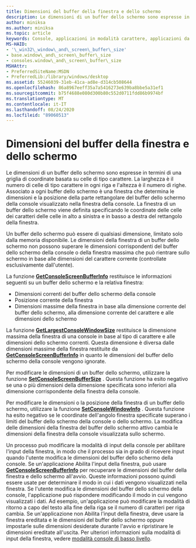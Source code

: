 ```yaml
---
title: Dimensioni del buffer della finestra e dello schermo
description: Le dimensioni di un buffer dello schermo sono espresse in termini di una griglia di coordinate basata su celle di tipo carattere.
author: miniksa
ms.author: miniksa
ms.topic: article
keywords: Console, applicazioni in modalità carattere, applicazioni da riga di comando, applicazioni Terminal, API console
MS-HAID:
- '\_win32\_window\_and\_screen\_buffer\_size'
- base.window\_and\_screen\_buffer\_size
- consoles.window\_and\_screen\_buffer\_size
MSHAttr:
- PreferredSiteName:MSDN
- PreferredLib:/library/windows/desktop
ms.assetid: 55246039-31eb-41ca-ad8e-d314cb508644
ms.openlocfilehash: 86a8967eeff35a7a5416273e639ba8bbe5a31ef1
ms.sourcegitcommit: b75f4688e080d300b80c552d0711fdd86b9974bf
ms.translationtype: MT
ms.contentlocale: it-IT
ms.lasthandoff: 08/24/2020
ms.locfileid: "89060513"
---
```

# <a name="window-and-screen-buffer-size"></a>Dimensioni del buffer della finestra e dello schermo


Le dimensioni di un buffer dello schermo sono espresse in termini di una griglia di coordinate basata su celle di tipo carattere. La larghezza è il numero di celle di tipo carattere in ogni riga e l'altezza è il numero di righe. Associato a ogni buffer dello schermo è una finestra che determina le dimensioni e la posizione della parte rettangolare del buffer dello schermo della console visualizzato nella finestra della console. La finestra di un buffer dello schermo viene definita specificando le coordinate delle celle dei caratteri delle celle in alto a sinistra e in basso a destra del rettangolo della finestra.

Un buffer dello schermo può essere di qualsiasi dimensione, limitato solo dalla memoria disponibile. Le dimensioni della finestra di un buffer dello schermo non possono superare le dimensioni corrispondenti del buffer dello schermo della console o della finestra massima che può rientrare sullo schermo in base alle dimensioni del carattere corrente (controllate esclusivamente dall'utente).

La funzione [**GetConsoleScreenBufferInfo**](getconsolescreenbufferinfo.md) restituisce le informazioni seguenti su un buffer dello schermo e la relativa finestra:

- Dimensioni correnti del buffer dello schermo della console
- Posizione corrente della finestra
- Dimensioni massime della finestra in base alla dimensione corrente del buffer dello schermo, alla dimensione corrente del carattere e alle dimensioni dello schermo

La funzione [**GetLargestConsoleWindowSize**](getlargestconsolewindowsize.md) restituisce la dimensione massima della finestra di una console in base al tipo di carattere e alle dimensioni dello schermo correnti. Questa dimensione è diversa dalle dimensioni massime della finestra restituite da [**GetConsoleScreenBufferInfo**](getconsolescreenbufferinfo.md) in quanto le dimensioni del buffer dello schermo della console vengono ignorate.

Per modificare le dimensioni di un buffer dello schermo, utilizzare la funzione [**SetConsoleScreenBufferSize**](setconsolescreenbuffersize.md) . Questa funzione ha esito negativo se una o più dimensioni della dimensione specificata sono inferiori alla dimensione corrispondente della finestra della console.

Per modificare le dimensioni o la posizione della finestra di un buffer dello schermo, utilizzare la funzione [**SetConsoleWindowInfo**](setconsolewindowinfo.md) . Questa funzione ha esito negativo se le coordinate dell'angolo finestra specificate superano i limiti del buffer dello schermo della console o dello schermo. La modifica delle dimensioni della finestra del buffer dello schermo attivo cambia le dimensioni della finestra della console visualizzata sullo schermo.

Un processo può modificare la modalità di input della console per abilitare l'input della finestra, in modo che il processo sia in grado di ricevere input quando l'utente modifica le dimensioni del buffer dello schermo della console. Se un'applicazione Abilita l'input della finestra, può usare [**GetConsoleScreenBufferInfo**](getconsolescreenbufferinfo.md) per recuperare le dimensioni del buffer della finestra e dello schermo all'avvio. Queste informazioni possono quindi essere usate per determinare il modo in cui i dati vengono visualizzati nella finestra. Se l'utente modifica le dimensioni del buffer dello schermo della console, l'applicazione può rispondere modificando il modo in cui vengono visualizzati i dati. Ad esempio, un'applicazione può modificare la modalità di ritorno a capo del testo alla fine della riga se il numero di caratteri per riga cambia. Se un'applicazione non Abilita l'input della finestra, deve usare la finestra ereditata e le dimensioni del buffer dello schermo oppure impostarle sulle dimensioni desiderate durante l'avvio e ripristinare le dimensioni ereditate all'uscita. Per ulteriori informazioni sulla modalità di input della finestra, vedere [modalità console di basso livello](low-level-console-modes.md).

 

 




